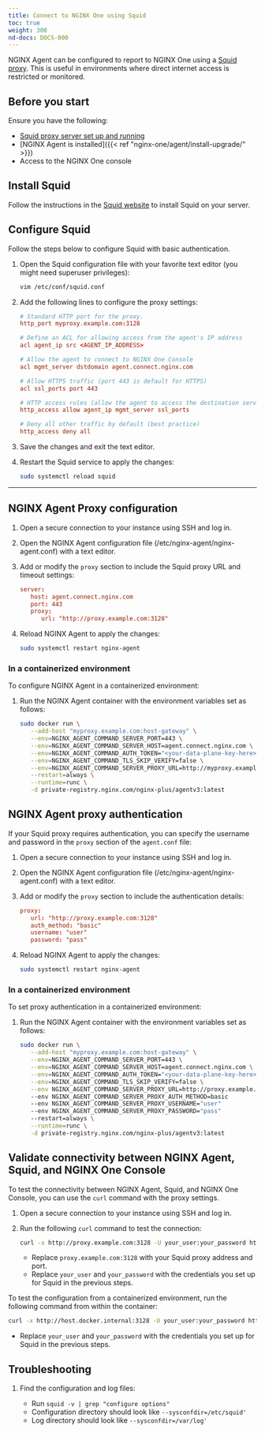 ```yaml
---
title: Connect to NGINX One using Squid
toc: true
weight: 300
nd-docs: DOCS-000
---
```


NGINX Agent can be configured to report to NGINX One using a [Squid proxy](https://www.squid-cache.org/). This is useful in environments where direct internet access is restricted or monitored.

## Before you start

Ensure you have the following:

- [Squid proxy server set up and running](https://wiki.squid-cache.org/SquidFaq/InstallingSquid)
- [NGINX Agent is installed]({{< ref "nginx-one/agent/install-upgrade/" >}})
- Access to the NGINX One console

## Install Squid

Follow the instructions in the [Squid website](https://wiki.squid-cache.org/SquidFaq/BinaryPackages) to install Squid on your server.


## Configure Squid

Follow the steps below to configure Squid with basic authentication.

1. Open the Squid configuration file with your favorite text editor (you might need superuser privileges):

   ```sh
   vim /etc/conf/squid.conf
   ```

1. Add the following lines to configure the proxy settings:

   ```conf
   # Standard HTTP port for the proxy.
   http_port myproxy.example.com:3128
   
   # Define an ACL for allowing access from the agent's IP address
   acl agent_ip src <AGENT_IP_ADDRESS>

   # Allow the agent to connect to NGINX One Console
   acl mgmt_server dstdomain agent.connect.nginx.com

   # Allow HTTPS traffic (port 443 is default for HTTPS)
   acl ssl_ports port 443

   # HTTP access rules (allow the agent to access the destination server through the proxy)
   http_access allow agent_ip mgmt_server ssl_ports

   # Deny all other traffic by default (best practice)
   http_access deny all
   ```


1. Save the changes and exit the text editor.
1. Restart the Squid service to apply the changes:

   ```sh
   sudo systemctl reload squid
   ```

---

## NGINX Agent Proxy configuration

1. Open a secure connection to your instance using SSH and log in.
1. Open the NGINX Agent configuration file (/etc/nginx-agent/nginx-agent.conf) with a text editor.
1. Add or modify the `proxy` section to include the Squid proxy URL and timeout settings:

   ```conf
   server:
      host: agent.connect.nginx.com
      port: 443
      proxy:
         url: "http://proxy.example.com:3128"
   ```

1. Reload NGINX Agent to apply the changes:

    ```sh
    sudo systemctl restart nginx-agent
    ```

### In a containerized environment

To configure NGINX Agent in a containerized environment:

1. Run the NGINX Agent container with the environment variables set as follows:

   ```sh
   sudo docker run \
      --add-host "myproxy.example.com:host-gateway" \
      --env=NGINX_AGENT_COMMAND_SERVER_PORT=443 \
      --env=NGINX_AGENT_COMMAND_SERVER_HOST=agent.connect.nginx.com \
      --env=NGINX_AGENT_COMMAND_AUTH_TOKEN="<your-data-plane-key-here>" \
      --env=NGINX_AGENT_COMMAND_TLS_SKIP_VERIFY=false \
      --env=NGINX_AGENT_COMMAND_SERVER_PROXY_URL=http://myproxy.example.com:3128 \
      --restart=always \
      --runtime=runc \
      -d private-registry.nginx.com/nginx-plus/agentv3:latest
   ```


## NGINX Agent proxy authentication

If your Squid proxy requires authentication, you can specify the username and password in the `proxy` section of the `agent.conf` file:

1. Open a secure connection to your instance using SSH and log in.
1. Open the NGINX Agent configuration file (/etc/nginx-agent/nginx-agent.conf) with a text editor.
1. Add or modify the `proxy` section to include the authentication details:

   ```conf
   proxy:
      url: "http://proxy.example.com:3128"
      auth_method: "basic"
      username: "user"
      password: "pass"
   ```

1. Reload NGINX Agent to apply the changes:

    ```sh
    sudo systemctl restart nginx-agent
    ```

### In a containerized environment

To set proxy authentication in a containerized environment:

1. Run the NGINX Agent container with the environment variables set as follows:


   ```sh
   sudo docker run \
      --add-host "myproxy.example.com:host-gateway" \
      --env=NGINX_AGENT_COMMAND_SERVER_PORT=443 \
      --env=NGINX_AGENT_COMMAND_SERVER_HOST=agent.connect.nginx.com \
      --env=NGINX_AGENT_COMMAND_AUTH_TOKEN="<your-data-plane-key-here>" \
      --env=NGINX_AGENT_COMMAND_TLS_SKIP_VERIFY=false \
      --env NGINX_AGENT_COMMAND_SERVER_PROXY_URL=http://proxy.example.com:3128
      --env NGINX_AGENT_COMMAND_SERVER_PROXY_AUTH_METHOD=basic
      --env NGINX_AGENT_COMMAND_SERVER_PROXY_USERNAME="user"
      --env NGINX_AGENT_COMMAND_SERVER_PROXY_PASSWORD="pass"
      --restart=always \
      --runtime=runc \
      -d private-registry.nginx.com/nginx-plus/agentv3:latest
   ```

## Validate connectivity between NGINX Agent, Squid, and NGINX One Console

To test the connectivity between NGINX Agent, Squid, and NGINX One Console, you can use the `curl` command with the proxy settings.

1. Open a secure connection to your instance using SSH and log in.
1. Run the following `curl` command to test the connection:
   ```sh
   curl -x http://proxy.example.com:3128 -U your_user:your_password https://agent.connect.nginx.com/api/v1/agents
   ```

   - Replace `proxy.example.com:3128` with your Squid proxy address and port.
   - Replace `your_user` and `your_password` with the credentials you set up for Squid in the previous steps.

To test the configuration from a containerized environment, run the following command from within the container:

   ```sh
   curl -x http://host.docker.internal:3128 -U your_user:your_password https://agent.connect.nginx.com/api/v1/agents
   ```

   - Replace `your_user` and `your_password` with the credentials you set up for Squid in the previous steps.

## Troubleshooting

1. Find the configuration and log files:

   - Run `squid -v | grep "configure options"`
   - Configuration directory should look like `--sysconfdir=/etc/squid'`
   - Log directory should look like `--sysconfdir=/var/log'`
   
